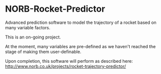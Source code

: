 NORB-Rocket-Predictor
=====================

Advanced prediction software to model the trajectory of a rocket based on many variable factors. 

This is an on-going project.


At the moment, many variables are pre-defined as we haven't reached the stage of making them user-definable.

Upon completion, this software will perform as described here: http://www.norb.co.uk/projects/rocket-trajectory-predictor/
